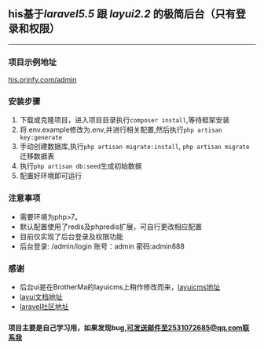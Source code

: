 ## his基于*laravel5.5* 跟 *layui2.2* 的极简后台（只有登录和权限）

***
### 项目示例地址
[his.orinfy.com/admin](his.orinfy.com/admin)


### 安装步骤

1. 下载或克隆项目，进入项目目录执行``composer install``,等待框架安装
2. 将.env.example修改为.env,并进行相关配置,然后执行``php artisan key:generate``
3. 手动创建数据库,执行``php artisan migrate:install``, ``php artisan migrate``迁移数据表
4. 执行``php artisan db:seed``生成初始数据
5. 配置好环境即可运行

### 注意事项
* 需要环境为php>7。
* 默认配置使用了redis及phpredis扩展，可自行更改相应配置
* 目前仅实现了后台登录及权限功能
* 后台登录: /admin/login   账号：admin 密码:admin888

### 感谢
* 后台ui是在BrotherMa的layuicms上稍作修改而来，[layuicms地址](https://github.com/BrotherMa/layuiCMS)
* [layui文档地址](http://www.layui.com/doc/)
* [laravel社区地址](https://laravel-china.org/)

### 
**项目主要是自己学习用，如果发现bug,可发送邮件至2531072685@qq.com联系我**




